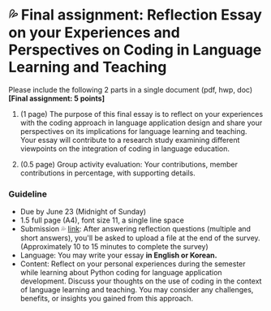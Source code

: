 # 💦 Final assignment: Reflection Essay on your Experiences and Perspectives on Coding in Language Learning and Teaching

Please include the following 2 parts in a single document (pdf, hwp, doc) **[Final assignment: 5 points]**

1. (1 page) The purpose of this final essay is to reflect on your experiences with the coding approach in language application design and share your perspectives on its implications for language learning and teaching. Your essay will contribute to a research study examining different viewpoints on the integration of coding in language education.

2. (0.5 page) Group activity evaluation: Your contributions, member contributions in percentage, with supporting details.

### Guideline

+ Due by June 23 (Midnight of Sunday)
+ 1.5 full page (A4), font size 11, a single line space
+ Submission 💦 [link](https://forms.gle/XsgJjek7ucQMwBTt6): After answering reflection questions (multiple and short answers), you'll be asked to upload a file at the end of the survey. (Approximately 10 to 15 minutes to complete the survey)
+ Language: You may write your essay **in English or Korean.**
+ Content: Reflect on your personal experiences during the semester while learning about Python coding for language application development. Discuss your thoughts on the use of coding in the context of language learning and teaching. You may consider any challenges, benefits, or insights you gained from this approach.
